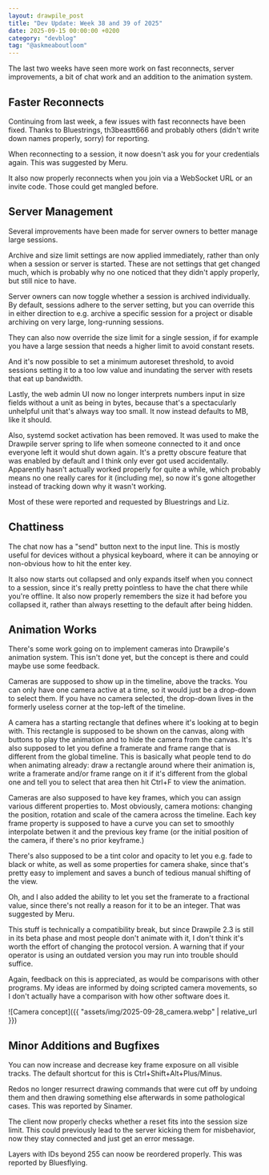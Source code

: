 ```yaml
---
layout: drawpile_post
title: "Dev Update: Week 38 and 39 of 2025"
date: 2025-09-15 00:00:00 +0200
category: "devblog"
tag: "@askmeaboutloom"
---
```


The last two weeks have seen more work on fast reconnects, server improvements, a bit of chat work and an addition to the animation system.

## Faster Reconnects

Continuing from last week, a few issues with fast reconnects have been fixed. Thanks to Bluestrings, th3beastt666 and probably others (didn't write down names properly, sorry) for reporting.

When reconnecting to a session, it now doesn't ask you for your credentials again. This was suggested by Meru.

It also now properly reconnects when you join via a WebSocket URL or an invite code. Those could get mangled before.

## Server Management

Several improvements have been made for server owners to better manage large sessions.

Archive and size limit settings are now applied immediately, rather than only when a session or server is started. These are not settings that get changed much, which is probably why no one noticed that they didn't apply properly, but still nice to have.

Server owners can now toggle whether a session is archived individually. By default, sessions adhere to the server setting, but you can override this in either direction to e.g. archive a specific session for a project or disable archiving on very large, long-running sessions.

They can also now override the size limit for a single session, if for example you have a large session that needs a higher limit to avoid constant resets.

And it's now possible to set a minimum autoreset threshold, to avoid sessions setting it to a too low value and inundating the server with resets that eat up bandwidth.

Lastly, the web admin UI now no longer interprets numbers input in size fields without a unit as being in bytes, because that's a spectacularly unhelpful unit that's always way too small. It now instead defaults to MB, like it should.

Also, systemd socket activation has been removed. It was used to make the Drawpile server spring to life when someone connected to it and once everyone left it would shut down again. It's a pretty obscure feature that was enabled by default and I think only ever got used accidentally. Apparently hasn't actually worked properly for quite a while, which probably means no one really cares for it (including me), so now it's gone altogether instead of tracking down why it wasn't working.

Most of these were reported and requested by Bluestrings and Liz.

## Chattiness

The chat now has a "send" button next to the input line. This is mostly useful for devices without a physical keyboard, where it can be annoying or non-obvious how to hit the enter key.

It also now starts out collapsed and only expands itself when you connect to a session, since it's really pretty pointless to have the chat there while you're offline. It also now properly remembers the size it had before you collapsed it, rather than always resetting to the default after being hidden.

## Animation Works

There's some work going on to implement cameras into Drawpile's animation system. This isn't done yet, but the concept is there and could maybe use some feedback.

Cameras are supposed to show up in the timeline, above the tracks. You can only have one camera active at a time, so it would just be a drop-down to select them. If you have no camera selected, the drop-down lives in the formerly useless corner at the top-left of the timeline.

A camera has a starting rectangle that defines where it's looking at to begin with. This rectangle is supposed to be shown on the canvas, along with buttons to play the animation and to hide the camera from the canvas. It's also supposed to let you define a framerate and frame range that is different from the global timeline. This is basically what people tend to do when animating already: draw a rectangle around where their animation is, write a framerate and/or frame range on it if it's different from the global one and tell you to select that area then hit Ctrl+F to view the animation.

Cameras are also supposed to have key frames, which you can assign various different properties to. Most obviously, camera motions: changing the position, rotation and scale of the camera across the timeline. Each key frame property is supposed to have a curve you can set to smoothly interpolate betwen it and the previous key frame (or the initial position of the camera, if there's no prior keyframe.)

There's also supposed to be a tint color and opacity to let you e.g. fade to black or white, as well as some properties for camera shake, since that's pretty easy to implement and saves a bunch of tedious manual shifting of the view.

Oh, and I also added the ability to let you set the framerate to a fractional value, since there's not really a reason for it to be an integer. That was suggested by Meru.

This stuff is technically a compatibility break, but since Drawpile 2.3 is still in its beta phase and most people don't animate with it, I don't think it's worth the effort of changing the protocol version. A warning that if your operator is using an outdated version you may run into trouble should suffice.

Again, feedback on this is appreciated, as would be comparisons with other programs. My ideas are informed by doing scripted camera movements, so I don't actually have a comparison with how other software does it.

![Camera concept]({{ "assets/img/2025-09-28_camera.webp" | relative_url }})

## Minor Additions and Bugfixes

You can now increase and decrease key frame exposure on all visible tracks. The default shortcut for this is Ctrl+Shift+Alt+Plus/Minus.

Redos no longer resurrect drawing commands that were cut off by undoing them and then drawing something else afterwards in some pathological cases. This was reported by Sinamer.

The client now properly checks whether a reset fits into the session size limit. This could previously lead to the server kicking them for misbehavior, now they stay connected and just get an error message.

Layers with IDs beyond 255 can noow be reordered properly. This was reported by Bluesflying.
